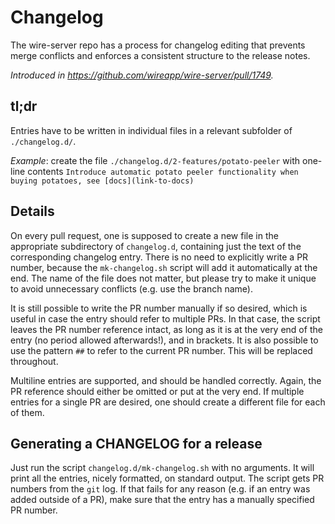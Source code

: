 # Changelog

The wire-server repo has a process for changelog editing that prevents
merge conflicts and enforces a consistent structure to the release
notes.

*Introduced in <https://github.com/wireapp/wire-server/pull/1749>.*

## tl;dr

Entries have to be written in individual files in a relevant subfolder of `./changelog.d/`.

*Example*: create the file `./changelog.d/2-features/potato-peeler` with one-line contents `Introduce automatic potato peeler functionality when buying potatoes, see [docs](link-to-docs)`

## Details

On every pull request, one is supposed to create a new file in the
appropriate subdirectory of `changelog.d`, containing just the text of
the corresponding changelog entry. There is no need to explicitly
write a PR number, because the `mk-changelog.sh` script will add it
automatically at the end. The name of the file does not matter, but
please try to make it unique to avoid unnecessary conflicts (e.g. use
the branch name).

It is still possible to write the PR number manually if so desired,
which is useful in case the entry should refer to multiple PRs. In
that case, the script leaves the PR number reference intact, as long
as it is at the very end of the entry (no period allowed afterwards!),
and in brackets. It is also possible to use the pattern `##` to refer
to the current PR number. This will be replaced throughout.

Multiline entries are supported, and should be handled
correctly. Again, the PR reference should either be omitted or put at
the very end. If multiple entries for a single PR are desired, one
should create a different file for each of them.

## Generating a CHANGELOG for a release

Just run the script `changelog.d/mk-changelog.sh` with no
arguments. It will print all the entries, nicely formatted, on
standard output. The script gets PR numbers from the `git` log. If
that fails for any reason (e.g. if an entry was added outside of a
PR), make sure that the entry has a manually specified PR number.

